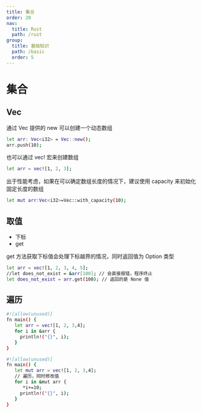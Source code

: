```yaml
---
title: 集合
order: 20
nav:
  title: Rust
  path: /rust
group:
  title: 基础知识
  path: /basic
  order: 5
---
```


# 集合

## Vec

通过 Vec 提供的 new 可以创建一个动态数组

```bash
let arr: Vec<i32> = Vec::new();
arr.push(10);
```

也可以通过 vec! 宏来创建数组

```bash
let arr = vec![1, 2, 3];
```

出于性能考虑，如果在可以确定数组长度的情况下，建议使用 capacity 来初始化固定长度的数组

```bash
let mut arr:Vec<i32>=Vec::with_capacity(10);
```

## 取值

- 下标
- get

get 方法获取下标值会处理下标越界的情况，同时返回值为 Option 类型

```bash
let arr = vec![1, 2, 3, 4, 5];
//let does_not_exist = &arr[100]; // 会直接报错，程序终止
let does_not_exist = arr.get(100); // 返回的是 None 值
```

## 遍历

```bash
#![allow(unused)]
fn main() {
   let arr = vec![1, 2, 3,4];
   for i in &arr {
     println!("{}", i);
   }
}
```

```bash
#![allow(unused)]
fn main() {
   let mut arr = vec![1, 2, 3,4];
   // 遍历，同时修改值
   for i in &mut arr {
      *i+=10;
     println!("{}", i);
   }
}
```
